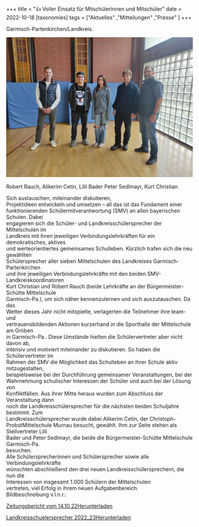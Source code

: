 +++
title = "👍 Voller Einsatz für Mitschülerinnen und Mitschüler"
date = 2022-10-18
[taxonomies]
tags = ["Aktuelles" ,"Mitteilungen" ,"Presse" ]
+++

Garmisch-Partenkirchen/Landkreis.

![](images/2223-SMV-Bild-Gruppe.jpg)

Robert Rauch, Alikerim Cetin, Lilli Bader Peter Sedlmayr, Kurt Christian

Sich austauschen, miteinander diskutieren,  
Projektideen entwickeln und umsetzen – all das ist das Fundament einer  
funktionierenden Schülermitverantwortung (SMV) an allen bayerischen Schulen. Dabei  
engagieren sich die Schüler- und Landkreisschülersprecher der Mittelschulen im  
Landkreis mit ihren jeweiligen Verbindungslehrkräften für ein demokratisches, aktives  
und werteorientiertes gemeinsames Schulleben. Kürzlich trafen sich die neu gewählten  
Schülersprecher aller sieben Mittelschulen des Landkreises Garmisch-Partenkirchen  
und ihre jeweiligen Verbindungslehrkräfte mit den beiden SMV-Landkreiskoordinatoren  
Kurt Christian und Robert Rauch (beide Lehrkräfte an der Bürgermeister-Schütte Mittelschule  
Garmisch-Pa.), um sich näher kennenzulernen und sich auszutauschen. Da das  
Wetter dieses Jahr nicht mitspielte, verlagerten die Teilnehmer ihre team- und  
vertrauensbildenden Aktionen kurzerhand in die Sporthalle der Mittelschule am Gröben  
in Garmisch-Pa.. Diese Umstände hielten die Schülervertreter aber nicht davon ab,  
intensiv und motiviert miteinander zu diskutieren. So haben die Schülervertreter im  
Rahmen der SMV die Möglichkeit das Schulleben an ihrer Schule aktiv mitzugestalten,  
beispielsweise bei der Durchführung gemeinsamer Veranstaltungen, bei der  
Wahrnehmung schulischer Interessen der Schüler und auch bei der Lösung von  
Konfliktfällen. Aus ihrer Mitte heraus wurden zum Abschluss der Veranstaltung dann  
noch die Landkreisschülersprecher für die nächsten beiden Schuljahre bestimmt. Zum  
Landkreisschülersprecher wurde dabei Alikerim Cetin, der Christoph-ProbstMittelschule Murnau besucht, gewählt. Ihm zur Seite stehen als Stellvertreter Lilli  
Bader und Peter Sedlmayr, die beide die Bürgermeister-Schütte Mittelschule Garmisch-Pa.  
besuchen.  
Alle Schülersprecherinnen und Schülersprecher sowie alle Verbindungslehrkräfte  
wünschten abschließend den drei neuen Landkreisschülersprechern, die nun die  
Interessen von insgesamt 1.000 Schülern der Mittelschulen  
vertreten, viel Erfolg in ihrem neuen Aufgabenbereich.  
Bildbeschreibung v.l.n.r.:

[Zeitungsbericht vom 14.10.22](https://volksschule-partenkirchen.de/wp-content/uploads/Zeitungsbericht-v.-14.10.22.pdf)[Herunterladen](https://volksschule-partenkirchen.de/wp-content/uploads/Zeitungsbericht-v.-14.10.22.pdf)

[Landkreisschuelersprecher 2022\_23](https://volksschule-partenkirchen.de/wp-content/uploads/PM-Landkreisschuelersprecher-2022_23.pdf)[Herunterladen](https://volksschule-partenkirchen.de/wp-content/uploads/PM-Landkreisschuelersprecher-2022_23.pdf)
